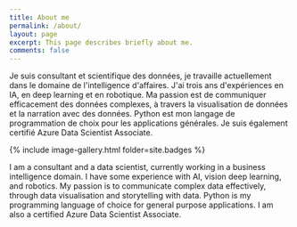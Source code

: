 ```yaml
---
title: About me
permalink: /about/
layout: page
excerpt: This page describes briefly about me.
comments: false
---
```


Je suis consultant et scientifique des données, je travaille actuellement dans le domaine de l'intelligence d'affaires.
J'ai trois ans d'expériences en IA, en deep learning et en robotique.
Ma passion est de communiquer efficacement des données complexes, à travers la visualisation de données et la narration avec des données.
Python est mon langage de programmation de choix pour les applications générales.
Je suis également certifié Azure Data Scientist Associate.

{% include image-gallery.html folder=site.badges %}

I am a consultant and a data scientist, currently working in a business intelligence domain.
I have some experience with AI, vision deep learning, and robotics.
My passion is to communicate complex data effectively, through data visualisation and storytelling with data.
Python is my programming language of choice for general purpose applications.
I am also a certified Azure Data Scientist Associate.

